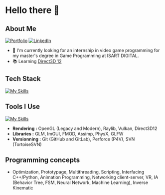 # Hello there 👋

## About Me
[![Portfolio](https://img.shields.io/badge/%F0%9F%94%97-Portfolio-lightgrey)](https://vdevine.vercel.app/)
[![LinkedIn](https://img.shields.io/badge/Vincent%20DEVINE-0072b1?style=flat&logo=Linkedin)](https://www.linkedin.com/in/vincent-devine/)

- 🔭 I'm currently looking for an internship in video game programming for my master's degree in Game Programming at ISART DIGITAL.
- 📚 Learning [Direct3D 12](https://github.com/Vincent-Devine/OMEngine)

## Tech Stack
[![My Skills](https://skillicons.dev/icons?i=c,cpp,cs,python,bash)](https://skillicons.dev)

## Tools I Use
[![My Skills](https://skillicons.dev/icons?i=unreal,unity,visualstudio)](https://skillicons.dev)
- **Rendering :** OpenGL (Legacy and Modern), Raylib, Vulkan, Direct3D12
- **Libraries :** GLM, ImGUI, FMOD, Assimp, PhysX, GLFW
- **Versionning :** Git (GitHub and GitLab), Perforce (P4V), SVN (TortoiseSVN)

## Programming concepts
- Optimization, Prototypage, Multithreading, Scripting, Interfacing C++/Python, Animation Programming, Networking client-server, VR, IA (Behavior Tree, FSM, Neural Network, Machine Learning), Inverse Kinematic
